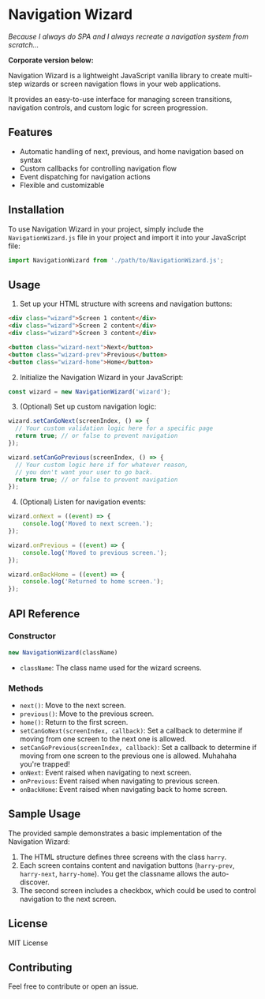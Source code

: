 # Navigation Wizard

*Because I always do SPA and I always recreate a navigation system from scratch...*

**Corporate version below:**

Navigation Wizard is a lightweight JavaScript vanilla library to create multi-step wizards or screen navigation flows in your web applications. 

It provides an easy-to-use interface for managing screen transitions, navigation controls, and custom logic for screen progression.

## Features

- Automatic handling of next, previous, and home navigation based on syntax
- Custom callbacks for controlling navigation flow
- Event dispatching for navigation actions
- Flexible and customizable

## Installation

To use Navigation Wizard in your project, simply include the `NavigationWizard.js` file in your project and import it into your JavaScript file:

```javascript
import NavigationWizard from './path/to/NavigationWizard.js';
```

## Usage

1. Set up your HTML structure with screens and navigation buttons:

```html
<div class="wizard">Screen 1 content</div>
<div class="wizard">Screen 2 content</div>
<div class="wizard">Screen 3 content</div>

<button class="wizard-next">Next</button>
<button class="wizard-prev">Previous</button>
<button class="wizard-home">Home</button>
```

2. Initialize the Navigation Wizard in your JavaScript:

```javascript
const wizard = new NavigationWizard('wizard');
```

3. (Optional) Set up custom navigation logic:

```javascript
wizard.setCanGoNext(screenIndex, () => {
  // Your custom validation logic here for a specific page  
  return true; // or false to prevent navigation
});

wizard.setCanGoPrevious(screenIndex, () => {
  // Your custom logic here if for whatever reason, 
  // you don't want your user to go back.
  return true; // or false to prevent navigation
});
```

4. (Optional) Listen for navigation events:

```javascript
wizard.onNext = ((event) => {
    console.log('Moved to next screen.');
});

wizard.onPrevious = ((event) => {
    console.log('Moved to previous screen.');
});

wizard.onBackHome = ((event) => {
    console.log('Returned to home screen.');
});
```

## API Reference

### Constructor

```javascript
new NavigationWizard(className)
```

- `className`: The class name used for the wizard screens.

### Methods

- `next()`: Move to the next screen.
- `previous()`: Move to the previous screen.
- `home()`: Return to the first screen.
- `setCanGoNext(screenIndex, callback)`: Set a callback to determine if moving from one screen to the next one is allowed.
- `setCanGoPrevious(screenIndex, callback)`: Set a callback to determine if moving from one screen to the previous one is allowed. Muhahaha you're trapped!
- `onNext`: Event raised when navigating to next screen.
- `onPrevious`: Event raised when navigating to previous screen.
- `onBackHome`: Event raised when navigating back to home screen.

## Sample Usage

The provided sample demonstrates a basic implementation of the Navigation Wizard:

1. The HTML structure defines three screens with the class `harry`.
2. Each screen contains content and navigation buttons (`harry-prev`, `harry-next`, `harry-home`). You get the classname allows the auto-discover.
3. The second screen includes a checkbox, which could be used to control navigation to the next screen.

## License

MIT License

## Contributing

Feel free to contribute or open an issue.
